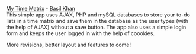[My Time Matrix](http://basilkhan.ca/projects/mytimematrix/) - [Basil Khan](http://basilkhan.ca/)<br>
This simple app uses AJAX, PHP and mySQL databases to store your to-do lists in a time matrix and save them in the database as the user types (with the help of AJAX) without a save button. The app also uses a simple login form and keeps the user logged in with the help of coookies.

More revisions, better layout and features to come!

